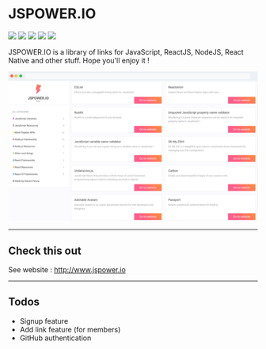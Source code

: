# JSPOWER.IO

![](https://img.shields.io/github/last-commit/stevenpersia/jspower.io.svg?style=for-the-badge)
![](https://img.shields.io/snyk/vulnerabilities/github/stevenpersia/jspower.io.svg?style=for-the-badge)
![](https://img.shields.io/codeclimate/maintainability/stevenpersia/jspower.io.svg?style=for-the-badge)
![](https://img.shields.io/github/license/stevenpersia/jspower.io.svg?style=for-the-badge)
![](https://img.shields.io/badge/You%20like%20%3F-star%20me-blue.svg?style=for-the-badge)

JSPOWER.IO is a library of links for JavaScript, ReactJS, NodeJS, React Native and other stuff. Hope you'll enjoy it !

[![](https://github.com/stevenpersia/jspower.io/blob/master/src/assets/images/preview-jspower.png)](http://www.jspower.io)

---

## Check this out

See website : http://www.jspower.io

---

## Todos

 - Signup feature
 - Add link feature (for members)
 - GitHub authentication
